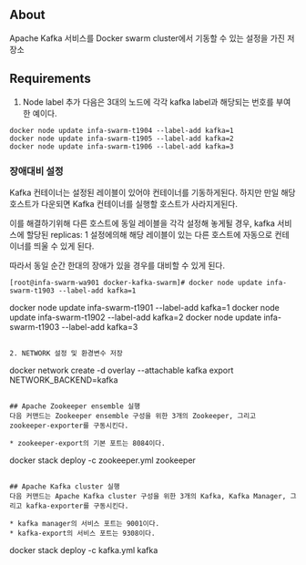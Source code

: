 ## About
Apache Kafka 서비스를 Docker swarm cluster에서 기동할 수 있는 설정을 가진 저장소

## Requirements
1. Node label 추가
다음은 3대의 노드에 각각 kafka label과 해당되는 번호를 부여한 예이다.

```
docker node update infa-swarm-t1904 --label-add kafka=1
docker node update infa-swarm-t1905 --label-add kafka=2
docker node update infa-swarm-t1906 --label-add kafka=3
```
### 장애대비 설정
Kafka 컨테이너는 설정된 레이블이 있어야 컨테이너를 기동하게된다. 하지만 만일 해당 호스트가 다운되면
Kafka 컨테이너를 실행할 호스트가 사라지게된다.  

이를 해결하기위해 다른 호스트에 동일 레이블을 각각 설정해 놓게될 경우, kafka 서비스에 할당된 
replicas: 1 설정에의해 해당 레이블이 있는 다른 호스트에 자동으로 컨테이너를 띄울 수 있게 된다.

따라서 동일 순간 한대의 장애가 있을 경우를 대비할 수 있게 된다.
```
[root@infa-swarm-wa901 docker-kafka-swarm]# docker node update infa-swarm-t1903 --label-add kafka=1
```
docker node update infa-swarm-t1901 --label-add kafka=1
docker node update infa-swarm-t1902 --label-add kafka=2
docker node update infa-swarm-t1903 --label-add kafka=3
```

2. NETWORK 설정 및 환경변수 저장

```
docker network create -d overlay --attachable kafka
export NETWORK_BACKEND=kafka
```

## Apache Zookeeper ensemble 실행
다음 커맨드는 Zookeeper ensemble 구성을 위한 3개의 Zookeeper, 그리고 zookeeper-exporter를 구동시킨다.

* zookeeper-export의 기본 포트는 8084이다.

```
docker stack deploy -c zookeeper.yml zookeeper
```

## Apache Kafka cluster 실행
다음 커맨드는 Apache Kafka cluster 구성을 위한 3개의 Kafka, Kafka Manager, 그리고 kafka-exporter를 구동시킨다.

* kafka manager의 서비스 포트는 9001이다.
* kafka-export의 서비스 포트는 9308이다.

```
docker stack deploy -c kafka.yml kafka
```

